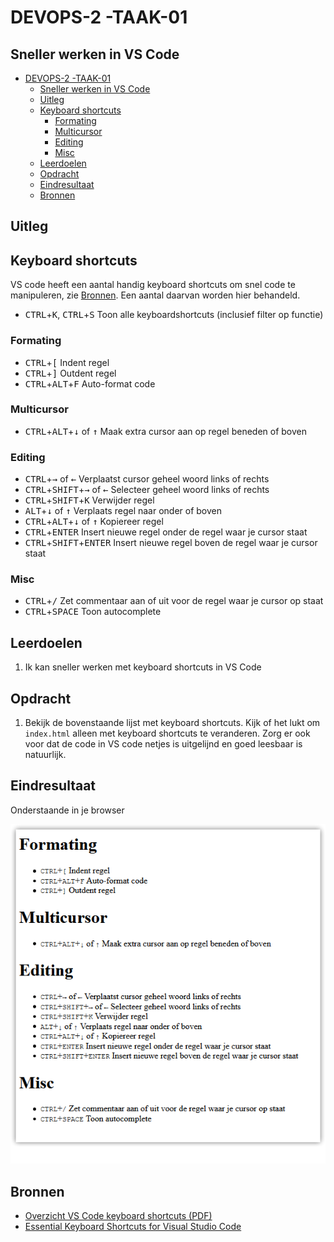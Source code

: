 # DEVOPS-2 -TAAK-01

## Sneller werken in VS Code

- [DEVOPS-2 -TAAK-01](#devops-2--taak-01)
  - [Sneller werken in VS Code](#sneller-werken-in-vs-code)
  - [Uitleg](#uitleg)
  - [Keyboard shortcuts](#keyboard-shortcuts)
    - [Formating](#formating)
    - [Multicursor](#multicursor)
    - [Editing](#editing)
    - [Misc](#misc)
  - [Leerdoelen](#leerdoelen)
  - [Opdracht](#opdracht)
  - [Eindresultaat](#eindresultaat)
  - [Bronnen](#bronnen)

## Uitleg

## Keyboard shortcuts

VS code heeft een aantal handig keyboard shortcuts om snel code te manipuleren, zie [Bronnen](##Bronnen). Een aantal daarvan worden hier behandeld.

* <kbd>CTRL</kbd>+<kbd>K</kbd>, <kbd>CTRL</kbd>+<kbd>S</kbd> Toon alle keyboardshortcuts (inclusief filter op functie)

### Formating

* <kbd>CTRL</kbd>+<kbd>[</kbd> Indent regel
* <kbd>CTRL</kbd>+<kbd>]</kbd> Outdent regel
* <kbd>CTRL</kbd>+<kbd>ALT</kbd>+<kbd>F</kbd> Auto-format code

### Multicursor

* <kbd>CTRL</kbd>+<kbd>ALT</kbd>+<kbd>↓</kbd> of <kbd>↑</kbd> Maak extra cursor aan op regel beneden of boven
                                                                                
### Editing

* <kbd>CTRL</kbd>+<kbd>→</kbd> of <kbd>←</kbd>  Verplaatst cursor geheel woord links of rechts
* <kbd>CTRL</kbd>+<kbd>SHIFT</kbd>+<kbd>→</kbd> of <kbd>←</kbd>  Selecteer geheel woord links of rechts
* <kbd>CTRL</kbd>+<kbd>SHIFT</kbd>+<kbd>K</kbd> Verwijder regel
* <kbd>ALT</kbd>+<kbd>↓</kbd> of <kbd>↑</kbd> Verplaats regel naar onder of boven
* <kbd>CTRL</kbd>+<kbd>ALT</kbd>+<kbd>↓</kbd> of <kbd>↑</kbd> Kopiereer regel 
* <kbd>CTRL</kbd>+<kbd>ENTER</kbd> Insert nieuwe regel onder de regel waar je cursor staat
* <kbd>CTRL</kbd>+<kbd>SHIFT</kbd>+<kbd>ENTER</kbd> Insert nieuwe regel boven de regel waar je cursor staat

### Misc
* <kbd>CTRL</kbd>+<kbd>/</kbd> Zet commentaar aan of uit voor de regel waar je cursor op staat
* <kbd>CTRL</kbd>+<kbd>SPACE</kbd> Toon autocomplete



## Leerdoelen

1. Ik kan sneller werken met keyboard shortcuts in VS Code

## Opdracht

1. Bekijk de bovenstaande lijst met keyboard shortcuts. Kijk of het lukt om `index.html` alleen met keyboard shortcuts te veranderen. Zorg er ook voor dat de code in VS code netjes is uitgelijnd en goed leesbaar is natuurlijk.

## Eindresultaat

Onderstaande in je browser

![Eindresultaat in browser](img/eindres.png)

 ## Bronnen

* [Overzicht VS Code keyboard shortcuts (PDF)](https://code.visualstudio.com/shortcuts/keyboard-shortcuts-windows.pdf)
* [Essential Keyboard Shortcuts for Visual Studio Code](https://www.makeuseof.com/tag/visual-studio-code-keyboard-shortcuts-cheat-sheet/)
